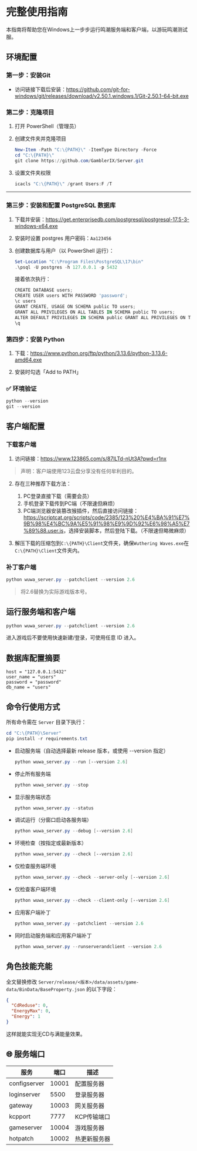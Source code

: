 # 完整使用指南

本指南将帮助您在Windows上一步步运行鸣潮服务端和客户端，以游玩鸣潮测试服。

## 环境配置

### 第一步：安装Git

   * 访问链接下载后安装：<https://github.com/git-for-windows/git/releases/download/v2.50.1.windows.1/Git-2.50.1-64-bit.exe>

### 第二步：克隆项目

1. 打开 PowerShell（管理员）

2. 创建文件夹并克隆项目
   ```PowerShell
   New-Item -Path "C:\{PATH}\" -ItemType Directory -Force
   cd "C:\{PATH}\"
   git clone https://github.com/GamblerIX/Server.git
   ```

3. 设置文件夹权限
   ```PowerShell
   icacls "C:\{PATH}\" /grant Users:F /T
   ```

---

### 第三步：安装和配置 PostgreSQL 数据库

1) 下载并安装：<https://get.enterprisedb.com/postgresql/postgresql-17.5-3-windows-x64.exe>

2) 安装时设置 postgres 用户密码：`Aa123456`

3) 创建数据库与用户（以 PowerShell 运行）：
   ```PowerShell
   Set-Location "C:\Program Files\PostgreSQL\17\bin"
   .\psql -U postgres -h 127.0.0.1 -p 5432
   ```

   接着依次执行：
   ```PowerShell
   CREATE DATABASE users;
   CREATE USER users WITH PASSWORD 'password';
   \c users
   GRANT CREATE, USAGE ON SCHEMA public TO users;
   GRANT ALL PRIVILEGES ON ALL TABLES IN SCHEMA public TO users;
   ALTER DEFAULT PRIVILEGES IN SCHEMA public GRANT ALL PRIVILEGES ON TABLES TO users;
   \q
   ```

### 第四步：安装 Python

1) 下载：<https://www.python.org/ftp/python/3.13.6/python-3.13.6-amd64.exe>

2) 安装时勾选「Add to PATH」

### ✅ 环境验证

```PowerShell
python --version
git --version
```

## 客户端配置

### 下载客户端

1. 访问链接：<https://www.123865.com/s/87lLTd-nUt3A?pwd=r1nx>
> 声明：客户端使用123云盘分享没有任何牟利目的。

2. 存在三种推荐下载方法：
   1. PC登录直接下载（需要会员）
   2. 手机登录下载传到PC端（不限速但麻烦）
   3. PC端浏览器安装篡改猴插件，然后直接访问链接：<https://scriptcat.org/scripts/code/2385/123%20%E4%BA%91%E7%9B%98%E4%BC%9A%E5%91%98%E9%9D%92%E6%98%A5%E7%89%88.user.js>，选择安装脚本，然后登陆下载。（不限速但略微麻烦）

3. 解压下载的压缩包到`C:\{PATH}\Client`文件夹，确保`Wuthering Waves.exe`在`C:\{PATH}\Client`文件夹内。

### 补丁客户端

```PowerShell
python wuwa_server.py --patchclient --version 2.6
```

> 将2.6替换为实际游戏版本号。

## 运行服务端和客户端

```PowerShell
python wuwa_server.py --patchclient --version 2.6
```

进入游戏后不要使用快速新建/登录，可使用任意 ID 进入。

## 数据库配置摘要

```
host = "127.0.0.1:5432"
user_name = "users"
password = "password"
db_name = "users"
```


## 命令行使用方式

所有命令需在 `Server` 目录下执行：

```PowerShell
cd "C:\{PATH}\Server"
pip install -r requirements.txt
```

- 启动服务端（自动选择最新 release 版本，或使用 --version 指定）
  ```PowerShell
  python wuwa_server.py --run [--version 2.6]
  ```
- 停止所有服务端
  ```PowerShell
  python wuwa_server.py --stop
  ```
- 显示服务端状态
  ```PowerShell
  python wuwa_server.py --status
  ```
- 调试运行（分窗口启动各服务端）
  ```PowerShell
  python wuwa_server.py --debug [--version 2.6]
  ```
- 环境检查（按指定或最新版本）
  ```PowerShell
  python wuwa_server.py --check [--version 2.6]
  ```
- 仅检查服务端环境
  ```PowerShell
  python wuwa_server.py --check --server-only [--version 2.6]
  ```
- 仅检查客户端环境
  ```PowerShell
  python wuwa_server.py --check --client-only [--version 2.6]
  ```
- 应用客户端补丁
  ```PowerShell
  python wuwa_server.py --patchclient --version 2.6
  ```
- 同时启动服务端和应用客户端补丁
  ```PowerShell
  python wuwa_server.py --runserverandclient --version 2.6
  ```

## 角色技能充能

全文替换修改 `Server/release/<版本>/data/assets/game-data/BinData/BaseProperty.json` 的以下字段：
```json
{
  "CdReduse": 0,
  "EnergyMax": 0,
  "Energy": 1
}
```
这样就能实现无CD与满能量效果。

## 🌐 服务端口

| 服务 | 端口 | 描述 |
|------|------|------|
| configserver | 10001 | 配置服务器 |
| loginserver | 5500 | 登录服务器 |
| gateway | 10003 | 网关服务器 |
| kcpport | 7777 | KCP传输端口 |
| gameserver | 10004 | 游戏服务器 |
| hotpatch | 10002 | 热更新服务器 |
